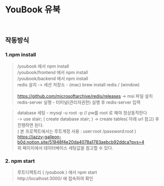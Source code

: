 # YouBook 유북
<br>

## 작동방식

### 1.npm install
> /youbook 에서 npm install<br>
> /youbook/frontend 에서 npm install<br>
> /youbook/backend 에서 npm install<br>
> redis 설치 -> 세션 저장소 - (mac) brew install redis / (window) <br><br>https://github.com/microsoftarchive/redis/releases -> msi 파일 설치<br>
> redis-server 실행 - 터미널(관리자권한) 실행 후 redis-server 입력<br>

> database 세팅 - mysql -u root -p // pw를 root 로 해야 정상동작한다<br>
>  -> use stair; ( create database stair; ) -> create tables( 아래 url 참고) 후 진행하면 된다.<br>
> ( 본 프로젝트에서는 루트계정 사용 : user:root /password:root )<br>
> https://jazzy-galleon-b0d.notion.site/51948f4e20da4078a1783aebcb92ddca?pvs=4<br>
> 위 페이지에서 데이터베이스 세팅값을 참고할 수 있다. <br>

### 2. npm start
>루트디렉토리 ( /youbook ) 에서 npm start<br>
>http://localhost:3000/ 에 접속하여 확인
